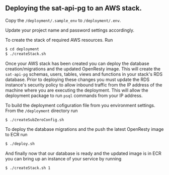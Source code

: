 ## Deploying the sat-api-pg to an AWS stack.

Copy the `/deployment/.sample_env` to `/deployment/.env`.

Update your project name and password settings accordingly. 

To create the stack of required AWS resources. Run
```bash
$ cd deployment
$ ./createStack.sh
```

Once your AWS stack has been created you can deploy the database creation/migrations and the updated OpenResty image.
This will create the `sat-api-pg` schemas, users, tables, views and functions in your stack's RDS database.
Prior to deploying these changes you must update the RDS instance's security policy to allow inbound traffic from the IP address of the machine where you are executing the deployment.
This will allow the deployment package to run `psql` commands from your IP address.

To build the deployment cofiguration file from you environment settings. From the `/deployment` directory run
```bash
$ ./createSubZeroConfig.sh
```

To deploy the database migrations and the push the latest OpenResty image to ECR run
```bash
$ ./deploy.sh
```

And finally now that our database is ready and the updated image is in ECR you can bring up an instance of your service by running
```bash
$ ./createStack.sh 1
```

